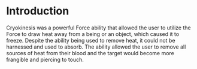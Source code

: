 # Introduction
Cryokinesis was a powerful Force ability that allowed the user to utilize the Force to draw heat away from a being or an object, which caused it to freeze.
Despite the ability being used to remove heat, it could not be harnessed and used to absorb.
The ability allowed the user to remove all sources of heat from their blood and the target would become more frangible and piercing to touch.